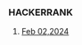
### HACKERRANK

1. [Feb 02,2024](https://github.com/VigneshbabuOfficial/java_coding_challenges/blob/master/coding_challenges/src/hackerrank/Feb022024.java)
